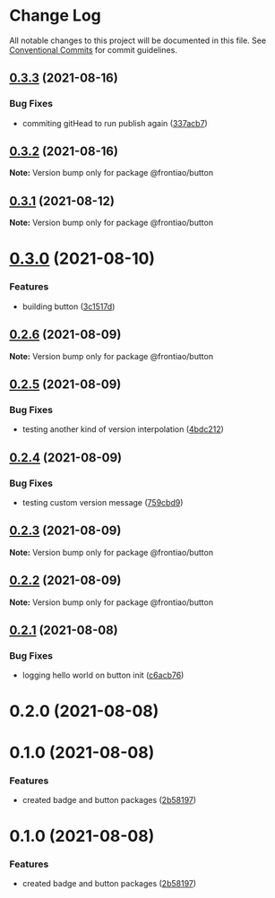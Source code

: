 # Change Log

All notable changes to this project will be documented in this file.
See [Conventional Commits](https://conventionalcommits.org) for commit guidelines.

## [0.3.3](https://github.com/mateusrdgs/frontiao-ui/compare/@frontiao/button@0.3.2...@frontiao/button@0.3.3) (2021-08-16)


### Bug Fixes

* commiting gitHead to run publish again ([337acb7](https://github.com/mateusrdgs/frontiao-ui/commit/337acb786551236db6f092618db501c30a011c4f))





## [0.3.2](https://github.com/mateusrdgs/frontiao-ui/compare/@frontiao/button@0.3.1...@frontiao/button@0.3.2) (2021-08-16)

**Note:** Version bump only for package @frontiao/button





## [0.3.1](https://github.com/mateusrdgs/frontiao-ui/compare/@frontiao/button@0.3.0...@frontiao/button@0.3.1) (2021-08-12)

**Note:** Version bump only for package @frontiao/button





# [0.3.0](https://github.com/mateusrdgs/frontiao-ui/compare/@frontiao/button@0.2.6...@frontiao/button@0.3.0) (2021-08-10)


### Features

* building button ([3c1517d](https://github.com/mateusrdgs/frontiao-ui/commit/3c1517d5d2fe48cd6ee8a04ef0b8a5e96eb3e3b7))





## [0.2.6](https://github.com/mateusrdgs/frontiao-ui/compare/@frontiao/button@0.2.5...@frontiao/button@0.2.6) (2021-08-09)

**Note:** Version bump only for package @frontiao/button





## [0.2.5](https://github.com/mateusrdgs/frontiao-ui/compare/@frontiao/button@0.2.4...@frontiao/button@0.2.5) (2021-08-09)


### Bug Fixes

* testing another kind of version interpolation ([4bdc212](https://github.com/mateusrdgs/frontiao-ui/commit/4bdc212030a0986d5c2f591c5b128aad93ddc927))





## [0.2.4](https://github.com/mateusrdgs/frontiao-ui/compare/@frontiao/button@0.2.3...@frontiao/button@0.2.4) (2021-08-09)


### Bug Fixes

* testing custom version message ([759cbd9](https://github.com/mateusrdgs/frontiao-ui/commit/759cbd92cc6583c6ac14787654cb2796fb21c95e))





## [0.2.3](https://github.com/mateusrdgs/frontiao-ui/compare/@frontiao/button@0.2.2...@frontiao/button@0.2.3) (2021-08-09)

**Note:** Version bump only for package @frontiao/button





## [0.2.2](https://github.com/mateusrdgs/frontiao-ui/compare/@frontiao/button@0.2.1...@frontiao/button@0.2.2) (2021-08-09)

**Note:** Version bump only for package @frontiao/button





## [0.2.1](https://github.com/mateusrdgs/frontiao-ui/compare/@frontiao/button@0.2.0...@frontiao/button@0.2.1) (2021-08-08)


### Bug Fixes

* logging hello world on button init ([c6acb76](https://github.com/mateusrdgs/frontiao-ui/commit/c6acb7674e66a85704337a9d593203fa2e32fdca))





# 0.2.0 (2021-08-08)



# 0.1.0 (2021-08-08)


### Features

* created badge and button packages ([2b58197](https://github.com/mateusrdgs/frontiao-ui/commit/2b58197815195115118bdfd660e85cc0024fc349))





# 0.1.0 (2021-08-08)


### Features

* created badge and button packages ([2b58197](https://github.com/mateusrdgs/frontiao-ui/commit/2b58197815195115118bdfd660e85cc0024fc349))

